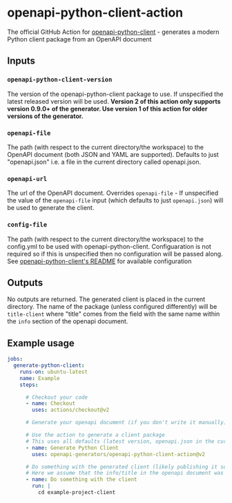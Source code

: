 # openapi-python-client-action
The official GitHub Action for [openapi-python-client](https://github.com/openapi-generators/openapi-python-client) - generates a modern Python client package from an OpenAPI document

## Inputs

### `openapi-python-client-version`

The version of the openapi-python-client package to use. If unspecified the latest released version will be used. **Version 2 of this action only supports version 0.9.0+ of the generator. Use version 1 of this action for older versions of the generator.**

### `openapi-file`

The path (with respect to the current directory/the workspace) to the OpenAPI document (both JSON and YAML are supported). Defaults to just "openapi.json" i.e. a file in the current directory called openapi.json.

### `openapi-url`

The url of the OpenAPI document. Overrides `openapi-file` - If unspecified the value of the `openapi-file` input (which defaults to just `openapi.json`) will be used to generate the client.

### `config-file`

The path (with respect to the current directory/the workspace) to the config.yml to be used with openapi-python-client. Configuaration is not required so if this is unspecified then no configuration will be passed along. See [openapi-python-client's README](https://github.com/openapi-generators/openapi-python-client#configuration) for available configuration

## Outputs

No outputs are returned.
The generated client is placed in the current directory. The name of the package (unless configured differently) will be `title-client` where "title" comes from the field with the same name within the `info` section of the openapi document.

## Example usage
```yaml
jobs:
  generate-python-client:
    runs-on: ubuntu-latest
    name: Example
    steps:

      # Checkout your code
      - name: Checkout
        uses: actions/checkout@v2

      # Generate your openapi document (if you don't write it manually)

      # Use the action to generate a client package
      # This uses all defaults (latest version, openapi.json in the current workspace, no configuration)
      - name: Generate Python Client
        uses: openapi-generators/openapi-python-client-action@v2

      # Do something with the generated client (likely publishing it somewhere)
      # Here we assume that the info/title in the openapi document was "example-project"
      - name: Do something with the client
        run: |
          cd example-project-client
```
